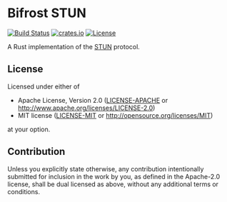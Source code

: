 # Bifrost STUN

[![Build Status](https://api.cirrus-ci.com/github/bifrost-rs/bifrost.svg)](https://cirrus-ci.com/github/bifrost-rs/bifrost)
[![crates.io](https://img.shields.io/crates/v/bifrost-stun)](https://crates.io/crates/bifrost-stun)
[![License](https://img.shields.io/crates/l/bifrost-stun)](#license)

A Rust implementation of the [STUN](https://tools.ietf.org/html/rfc5389) protocol.

## License

Licensed under either of

 * Apache License, Version 2.0
   ([LICENSE-APACHE](LICENSE-APACHE) or http://www.apache.org/licenses/LICENSE-2.0)
 * MIT license
   ([LICENSE-MIT](LICENSE-MIT) or http://opensource.org/licenses/MIT)

at your option.

## Contribution

Unless you explicitly state otherwise, any contribution intentionally submitted
for inclusion in the work by you, as defined in the Apache-2.0 license, shall be
dual licensed as above, without any additional terms or conditions.
